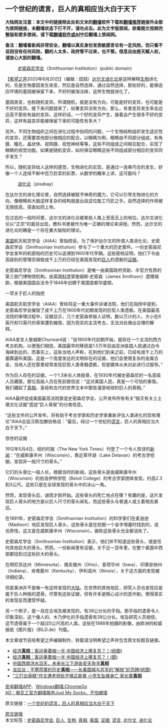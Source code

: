  <h2>一个世纪的谎言，巨人的真相应当大白于天下</h2> <p class="notice"><b>大陆网友注意：本文中的链接除此处和文末的<a href="https://github.com/bannedbook/fanqiang" >翻墙</a>软件下载和<a href="https://github.com/killgcd/justmysocks/blob/master/README.md">翻墙推荐</a>链接外全部为禁网链接，未翻墙状态下打不开，请勿点击。此为文字版禁闻，欲看图文视频完整版和更多禁闻，请下载<a href="https://github.com/bannedbook/fanqiang">翻墙软件或APP</a>后翻墙上禁闻网。</p><p>备注：翻墙看新闻非常安全，翻墙以真实身份发表敏感言论有一定风险，但只看不说则没有任何风险，翻的人太多，政府管不过来，也不管。信息自由是天赋人权，请放心大胆的翻墙。</b></p>  <div class="entry"> <figure><figcaption><a href="https://www.bannedbook.org/bnews/tag/%E5%8F%B2%E5%AF%86%E6%A3%AE%E5%B0%BC%E5%AD%A6%E4%BC%9A/" class="st_tag internal_tag" rel="tag" title="标签 史密森尼学会 下的日志">史密森尼学会</a>（Smithsonian Institution）(public domain)</figcaption></figure> <p>【<span class='wp_keywordlink_affiliate'><a href="https://www.soundofhope.org" title="希望之声" target="_blank">希望之声</a></span>2020年6月20日】（编辑：田喆）<a href="https://www.bannedbook.org/bnews/tag/%E8%BE%BE%E5%B0%94%E6%96%87/" class="st_tag internal_tag" rel="tag" title="标签 达尔文 下的日志">达尔文</a><span class='wp_keywordlink'><a href="https://www.bannedbook.org/forum3/topic60.html" title="进化论--魔王的圣经" target="_blank">进化论</a></span>是这样解释<a href="https://www.bannedbook.org/bnews/tag/%E7%94%9F%E7%89%A9/" class="st_tag internal_tag" rel="tag" title="标签 生物 下的日志">生物</a>进化的，先是生物基因发生突变，然后是自然选择，通过自然选择，那些好的，能够适应环境的基因被保留下来，不好的被淘汰掉，这样生物就进化了。</p> <p>基因突变，也称随机变异。所谓随机，就是没有方向，可能是好的变异，也可能是不好的变异。接下来问题就来了，如果变异没有方向，那么，有害变异发生率会远远高于那些有益的变异。这样的话，一个好的变异产生，接着会产生很多不好的变异，这样有益变异能被保留下来的可能性有多大？</p> <p>另外，不同生物组织之间在进化过程中协同的问题，一个生物结构组织发生适应性的变异，还需要其他部分做相应的配合。以眼睛为例，眼睛由不同部分组成，有角膜、瞳孔、晶状体、视网膜、视觉神经等等，这些不同组成之间相互配合，实现了眼睛的视觉功能。如果是随机变异，如何保证眼睛这些不同组成部分相应的变异同步发生？</p> <p>所以，随机变异给人这样的感觉，生物进化的实现，是通过一连串巧合的发生，好像一个人连续不断中百万巨奖的彩票，从数学的概率上讲，这可能吗？</p> <figure><figcaption><a href="https://www.bannedbook.org/bnews/tag/%e8%bf%9b%e5%8c%96%e8%ae%ba/" class="st_tag internal_tag" rel="tag" title="标签 进化论 下的日志">进化论</a>（pixabay)</figcaption></figure> <p>在达尔文的进化理论里，自然选择被赋予神奇的魔力，它可以引导生物进化的方向，像眼睛和大脑这样复杂的结构就是出自这位能工巧匠之手。自然选择的作用被无限拔高，简直如同上帝。</p> <p>在过去的一段时间里，达尔文的进化论被某些人推上至高无上的地位。达尔文进化论以“正宗”的面目出现，教科书里被作为唯一正确的理论来讲授。然而，达尔文的进化论的确是一个存在重大缺陷的理论。</p>  <p><a href="https://www.bannedbook.org/bnews/tag/%e7%be%8e%e5%9b%bd/" class="st_tag internal_tag" rel="tag" title="标签 美国 下的日志">美国</a>航天航空学会（AIAA）曾指控说，为了保护达尔文的所谓人类进化论，史密森尼学会（Smithsonian Institution）参与了一个重大的历史案件。一份史密森尼学会发布的机密档的历史可以追溯到1900年代早期。这些密档证明，他们下令由高级别的管理员销毁成千上万的已经在美国发现的<a href="https://www.bannedbook.org/bnews/tag/%e5%b7%a8%e4%ba%ba/" class="st_tag internal_tag" rel="tag" title="标签 巨人 下的日志">巨人</a>的遗骸的<a href="https://www.bannedbook.org/bnews/tag/%E8%AF%81%E6%8D%AE/" class="st_tag internal_tag" rel="tag" title="标签 证据 下的日志">证据</a>。</p> <p>史密森尼学会（Smithsonian Institution）是唯一由美国政府资助、半官方性质的第三部门博物馆机构。由英国<span class='wp_keywordlink'><a href="https://www.bannedbook.org/forum11/topic309.html" title="禁片：“科学”的棍子" target="_blank">科学</a></span>家詹姆斯·史密森（James Smithson）遗赠捐款，根据美国国会法令于1846年创建于美国首都华盛顿。</p> <p>一项关于巨人的指控</p> <p>美国航天航空学会（AIAA）曾经将这一重大事件诉诸法院，他们在指控中提到，史密森尼学会摧毁了成千上万在1900年代初期发现的巨型人类遗骸。在美国最高法院的审理过程中，证据显示，几个史密森举报人证明，数以万计的人，大小在6英尺和12英尺的骨架遭到摧毁，因为现实的主流考古，无法对此做出合理的解释。</p> <p>AIAA发言人詹姆斯Churward说：“自1900年代初期开始，就存在一个主流的西方考古机构，以使我们相信，美国最早的移民是1.5万年前由亚洲各国人民通过白令海峡到达的，而事实上，这些当地人声称，在到他们到来之前，已经有成千上万的墓葬遍布美国。这是一个高度发达的文明存在的证据，他们会使用复杂的金属合金，当地人还在那里经常发现巨型人类骨骼遗骸，但是媒体从未对此进行过报导。”</p> <p>作为巨人存在的证据，一个1.3米长人体股骨，在1930年代被史密森尼的一名高级人员藏匿。那位高级人员在死前致信说：“这对美国人民，真是一个可怕的事情。我们藏起了<a href="https://www.bannedbook.org/bnews/tag/%e7%9c%9f%e7%9b%b8/" class="st_tag internal_tag" rel="tag" title="标签 真相 下的日志">真相</a>，圣经和古代的世界文本中那些漫游地球的巨人的真相。”</p>  <p>AIAA最终促成美国最高法院敦促史密森尼学会，公开发布所有有关“毁灭有关土土墩文化证据”遗迹“巨人骨架”的分类信息。</p> <p>“这些文件的公开发布，将有助于考古学家和历史学家重新评估人类进化的现有理论”AIAA总监汉斯加滕伯格说：“最后，经过一个世纪的<a href="https://www.bannedbook.org/bnews/tag/%E8%B0%8E%E8%A8%80/" class="st_tag internal_tag" rel="tag" title="标签 谎言 下的日志">谎言</a>，巨人的真相应当大白于天下。”</p> <p>惊世的证据</p> <p>1912年5月4日，纽约时报（The New York Times）刊登了一个令人惊讶的<span class='wp_keywordlink_affiliate'><a href="https://www.bannedbook.org/" title="新闻">新闻</a></span>：“在威斯康辛州（Wisconsin），靠近草坪湖（Lake Delavan）的考古学挖掘，发现非一般尺寸的骨头。”</p> <p></p> <p>它们的头骨比一般人长，根据当时的新闻，这些骨头是由威斯康辛州（Wisconsin）的伯洛伊特学院（Beloit College）的考古学家团体发现，约高2.3到3公尺。这些只是在全球发现的骨头中的冰山一角。</p>  <p>然而，发现骨头后，谜团才刚开始。这些骨头的死亡地点在哪？有趣的是，这片发现巨人骨头的地方是以巨人尺寸的骨头闻名，而这些骨头与普通人或土着相去甚远。</p> <p>在1891年，史密森尼学会（Smithsonian Institution）的科学家们在麦迪逊（Madison）地区发现巨人骨头，这些骨头是在挖掘一个金字塔墓时找到的，说也奇怪，这又是在威斯康辛州（Wisconsin）。据称这些骨头也全都消失了。</p> <p>史密森尼学会（Smithsonian Institution）表示，他们并不知道这些骨头，或是任何其他巨大的骨头。然而，一份新闻里有证据，关于近一百年里，在整个美国中西部都找到过这些巨大的骨头。</p> <p>在明尼苏达州（Minnesota）、俄亥俄州（Ohio）、爱荷华州（Iowa）、印第安纳州（Indiana）、肯塔基州（Kentucky）、伊利诺州（Illinois），关于这方面的发现被详细纪录。</p> <p>但是美洲并不是唯一有这样发现的<span class='wp_keywordlink_affiliate'><a href="https://www.bannedbook.org/" title="大陆" target="_blank">大陆</a></span>。在世界的其他地区，研究人员也发现应是属于巨人种族的遗骨。尽管有这些证据，但有许多是精心设计的恶作剧，使得真实的发现反而遭受怀疑。</p> <p>另一个例子，是一具在古埃及被发现的，有38公分长的手指。那手指的遗骨令人印象深刻，这个像人的、木乃伊化的手指遗骨有38公分长。埃及研究人员相信，这节遗骨属于一个超过5公尺高的人类。这些在1988年拍摄的影像，由欧洲的权威报纸《图片报》（BILD.de）刊载。</p>  <p>本文章或节目经希望之声编辑制作，转载请注明希望之声并包含原文标题及链接。</p> <ul class='op-related-articles' title='相关阅读'> <li><a href='https://www.bannedbook.org/bnews/topimagenews/20200619/1347217.html' target='_blank'>经济<b>真相</b>：客运量萎缩一半 中国经济上哪复苏？！(组图)</a></li> <li><a href='https://www.bannedbook.org/bnews/finance/20200619/1347187.html' target='_blank'>经济<b>真相</b>：客运量萎缩一半 中国经济上哪复苏？！(图)</a></li> <li><a href='https://www.bannedbook.org/bnews/comments/20200618/1346599.html' target='_blank'>中国西南洪水滔天，未来长江下游各安天命寻<b>真相</b></a></li> <li><a href='https://www.bannedbook.org/bnews/lifebaike/20200617/1346099.html' target='_blank'>龙应台：不寒而栗的历史<b>真相</b>——长春围城与苏军的“解放”纪念碑(组图)</a></li> <li><a href='https://www.bannedbook.org/bnews/headline/20200616/1345808.html' target='_blank'>&quot;三打白骨精&quot;作文遭老师批不够正能量 小学生坠楼身亡 家长要<b>真相</b></a></li> </ul> <div class="texttj"> <a href="https://github.com/bannedbook/fanqiang/wiki/%E7%A6%81%E9%97%BB%E7%BD%91%E5%AE%89%E5%8D%93%E7%BF%BB%E5%A2%99%E6%96%B0%E9%97%BBAPP" target="_blank">安卓翻墙APP</a>、<a href="https://github.com/bannedbook/fanqiang/wiki/Chrome%E4%B8%80%E9%94%AE%E7%BF%BB%E5%A2%99%E5%8C%85" target="_blank">Windows翻墙:ChromeGo</a><br/> <a href="https://github.com/killgcd/justmysocks/blob/master/README.md" target="_blank">AD：搬瓦工官方翻墙服务Just My Socks，不怕被墙</a> </div><p>原文链接：<a class="src_link"  href="https://m.soundofhope.org/post/391795" target="_blank">一个世纪的谎言，巨人的真相应当大白于天下</a></p><a name='sharetosocial'></a>         <div><a href='https://www.bannedbook.org/bnews/comments/20200621/1348067.html'>原文链接</a></div>  </div><!--END ENTRY--> <div class="postfooter"> <div>本文标签：<a href="https://www.bannedbook.org/bnews/tag/%E5%8F%B2%E5%AF%86%E6%A3%AE%E5%B0%BC%E5%AD%A6%E4%BC%9A/" rel="tag">史密森尼学会</a>, <a href="https://www.bannedbook.org/bnews/tag/%e5%b7%a8%e4%ba%ba/" rel="tag">巨人</a>, <a href="https://www.bannedbook.org/bnews/tag/%E7%94%9F%E7%89%A9/" rel="tag">生物</a>, <a href="https://www.bannedbook.org/bnews/tag/%e7%9c%9f%e7%9b%b8/" rel="tag">真相</a>, <a href="https://www.bannedbook.org/bnews/tag/%e7%be%8e%e5%9b%bd/" rel="tag">美国</a>, <a href="https://www.bannedbook.org/bnews/tag/%E8%AF%81%E6%8D%AE/" rel="tag">证据</a>, <a href="https://www.bannedbook.org/bnews/tag/%E8%B0%8E%E8%A8%80/" rel="tag">谎言</a>, <a href="https://www.bannedbook.org/bnews/tag/%E8%BE%BE%E5%B0%94%E6%96%87/" rel="tag">达尔文</a>, <a href="https://www.bannedbook.org/bnews/tag/%e8%bf%9b%e5%8c%96%e8%ae%ba/" rel="tag">进化论</a></div>  </div><!--END POSTFOOTER--> 